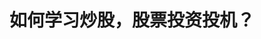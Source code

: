 ---
layout: page
title: 如何学习炒股，股票投资投机？
category: stock-course
categorystr: 谷神一的炒股教程
tags: 
keywords:
description:
published: true
---